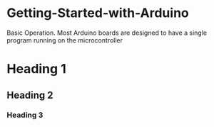 # Getting-Started-with-Arduino
Basic Operation. Most Arduino boards are designed to have a single program running on the microcontroller
# Heading 1
## Heading 2
### Heading 3

